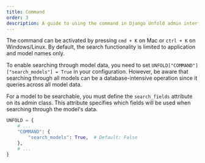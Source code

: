 ```yaml
---
title: Command
order: 3
description: A guide to using the command in Django Unfold admin interface for quick navigation and search functionality. Configure model search capabilities and customize search fields for enhanced admin experience.
---
```


The command can be activated by pressing `cmd + K` on Mac or `ctrl + K` on Windows/Linux. By default, the search functionality is limited to application and model names only.

To enable searching through model data, you need to set `UNFOLD["COMMAND"]["search_models"] = True` in your configuration. However, be aware that searching through all models can be a database-intensive operation since it queries across all model data.

For a model to be searchable, you must define the `search_fields` attribute on its admin class. This attribute specifies which fields will be used when searching through the model's data.

```python
UNFOLD = {
    # ...
    "COMMAND": {
        "search_models": True,  # Default: False
    },
    # ...
}
```
